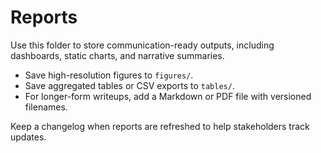 # Reports

Use this folder to store communication-ready outputs, including dashboards, static charts, and narrative summaries.

- Save high-resolution figures to `figures/`.
- Save aggregated tables or CSV exports to `tables/`.
- For longer-form writeups, add a Markdown or PDF file with versioned filenames.

Keep a changelog when reports are refreshed to help stakeholders track updates.
